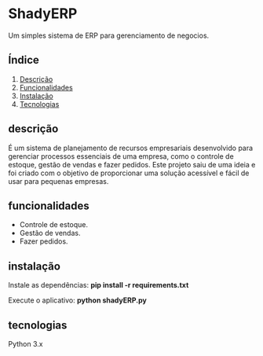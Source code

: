 # ShadyERP

Um simples sistema de ERP para gerenciamento de negocios.

## Índice

1. [Descrição](#descrição)
2. [Funcionalidades](#funcionalidades)
3. [Instalação](#instalação)
4. [Tecnologias](#tecnologias)

## descrição

É um sistema de planejamento de recursos empresariais desenvolvido para gerenciar processos essenciais de uma empresa, como o controle de estoque, gestão de vendas e fazer pedidos. Este projeto saiu de uma ideia e foi criado com o objetivo de proporcionar uma solução acessível e fácil de usar para pequenas empresas.

## funcionalidades

- Controle de estoque.
- Gestão de vendas.
- Fazer pedidos.

## instalação

Instale as dependências: **pip install -r requirements.txt**

Execute o aplicativo: **python shadyERP.py**

## tecnologias

Python 3.x

